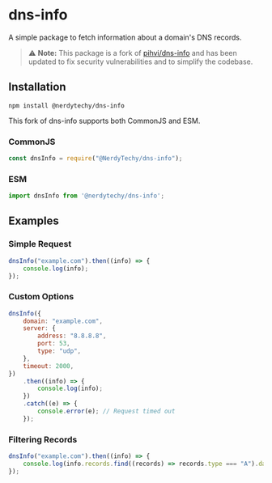 # dns-info

A simple package to fetch information about a domain's DNS records.

> :warning: **Note:** This package is a fork of [pihvi/dns-info](https://www.npmjs.com/package/dns-info) and has been updated to fix security vulnerabilities and to simplify the codebase.

## Installation
```
npm install @nerdytechy/dns-info
```

This fork of dns-info supports both CommonJS and ESM.

### CommonJS
```javascript
const dnsInfo = require("@NerdyTechy/dns-info");
```

### ESM
```javascript
import dnsInfo from '@nerdytechy/dns-info';
```

## Examples

### Simple Request

```javascript
dnsInfo("example.com").then((info) => {
    console.log(info);
});
```

### Custom Options

```javascript
dnsInfo({
    domain: "example.com",
    server: {
        address: "8.8.8.8",
        port: 53,
        type: "udp",
    },
    timeout: 2000,
})
    .then((info) => {
        console.log(info);
    })
    .catch((e) => {
        console.error(e); // Request timed out
    });
```

### Filtering Records

```javascript
dnsInfo("example.com").then((info) => {
    console.log(info.records.find((records) => records.type === "A").data);
});
```
